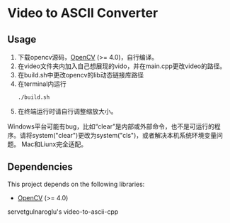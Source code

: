 # Video to ASCII Converter

## Usage

1. 下载opencv源码，[OpenCV](https://opencv.org/) (>= 4.0)，自行编译。
2. 在video文件夹内加入自己想展现的vido，并在main.cpp更改video的路径。
3. 在build.sh中更改opencv的lib动态链接库路径
4. 在terminal内运行 <br />
    ```
    ./build.sh
    ```
5. 在终端运行时请自行调整缩放大小。

Windows平台可能有bug，比如“clear”是内部或外部命令，也不是可运行的程序。请将system("clear")更改为system("cls")，或者解决本机系统环境变量问题。
Mac和Liunx完全适配。

## Dependencies
This project depends on the following libraries:

- [OpenCV](https://opencv.org/) (>= 4.0)

servetgulnaroglu's video-to-ascii-cpp

